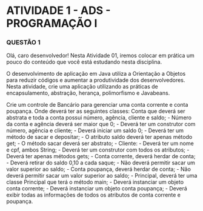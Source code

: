 # ATIVIDADE 1 - ADS - PROGRAMAÇÃO I

### QUESTÃO 1

Olá, caro desenvolvedor! Nesta Atividade 01, iremos colocar em prática um pouco do conteúdo que você está estudando nesta disciplina.

O desenvolvimento de aplicação em Java utiliza a Orientação a Objetos para reduzir códigos e aumentar a produtividade dos desenvolvedores. Nesta atividade, crie uma aplicação utilizando as práticas de encapsulamento, abstração, herança, polimorfismo e Javabeans.

Crie um controle de Bancário para gerenciar uma conta corrente e conta poupança. Onde deverá ter as seguintes classes:
Conta que deverá ser abstrata e toda a conta possui número, agência, cliente e saldo;
\- Número da conta e agência deverá ser maior que 0;
\- Deverá ter um construtor com número, agência e cliente;
\- Deverá iniciar um saldo 0;
\- Deverá ter um método de sacar e depositar;
\- O atributo saldo deverá ter apenas método get;
\- O método sacar deverá ser abstrato;
\- Cliente:
\- Deverá ter um nome e cpf, ambos String;
\- Deverá ter um construtor com todos os atributos;
\- Deverá ter apenas métodos gets;
\- Conta corrente, deverá herdar de conta;
\- Deverá retirar do saldo 0,10 a cada saque;
\- Não deverá permitir sacar um valor superior ao saldo;
\- Conta poupança, deverá herdar de conta;
\- Não deverá permitir sacar um valor superior ao saldo;
\- Principal, deverá ter uma classe Principal que terá o método main;
\- Deverá instanciar um objeto conta corrente;
\- Deverá instanciar um objeto conta poupança;
\- Deverá exibir todas as informações de todos os atributos de conta corrente e poupança.